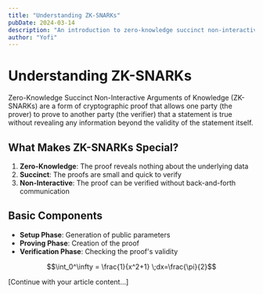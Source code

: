 ```yaml
---
title: "Understanding ZK-SNARKs"
pubDate: 2024-03-14
description: "An introduction to zero-knowledge succinct non-interactive arguments of knowledge"
author: "Yofi"
---
```


# Understanding ZK-SNARKs

Zero-Knowledge Succinct Non-Interactive Arguments of Knowledge (ZK-SNARKs) are a form of cryptographic proof that allows one party (the prover) to prove to another party (the verifier) that a statement is true without revealing any information beyond the validity of the statement itself.

## What Makes ZK-SNARKs Special?

1. **Zero-Knowledge**: The proof reveals nothing about the underlying data
2. **Succinct**: The proofs are small and quick to verify
3. **Non-Interactive**: The proof can be verified without back-and-forth communication

## Basic Components

- **Setup Phase**: Generation of public parameters
- **Proving Phase**: Creation of the proof
- **Verification Phase**: Checking the proof's validity

$$\int_0^\infty = \frac{1}{x^2+1} \;dx=\frac{\pi}{2}$$


[Continue with your article content...] 